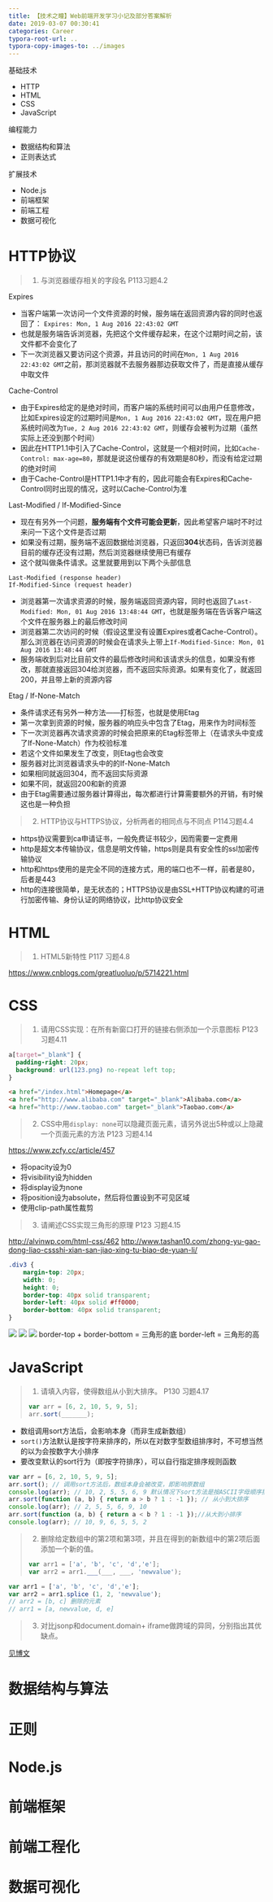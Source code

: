 ```yaml
---
title: 【技术之瞳】Web前端开发学习小记及部分答案解析
date: 2019-03-07 00:30:41
categories: Career
typora-root-url: ..
typora-copy-images-to: ../images
---
```




基础技术
- HTTP
- HTML
- CSS
- JavaScript

编程能力
- 数据结构和算法
- 正则表达式

扩展技术
- Node.js
- 前端框架
- 前端工程
- 数据可视化

# HTTP协议
> 1. 与浏览器缓存相关的字段名 P113习题4.2

Expires
- 当客户端第一次访问一个文件资源的时候，服务端在返回资源内容的同时也返回了：
`Expires: Mon, 1 Aug 2016 22:43:02 GMT`
- 也就是服务端告诉浏览器，先把这个文件缓存起来，在这个过期时间之前，该文件都不会变化了
- 下一次浏览器又要访问这个资源，并且访问的时间在`Mon, 1 Aug 2016 22:43:02 GMT`之前，那浏览器就不去服务器那边获取文件了，而是直接从缓存中取文件

Cache-Control
- 由于Expires给定的是绝对时间，而客户端的系统时间可以由用户任意修改，比如Expires设定的过期时间是`Mon, 1 Aug 2016 22:43:02 GMT`，现在用户把系统时间改为`Tue, 2 Aug 2016 22:43:02 GMT`，则缓存会被判为过期（虽然实际上还没到那个时间）
- 因此在HTTP1.1中引入了Cache-Control，这就是一个相对时间，比如`Cache-Control: max-age=80`，那就是说这份缓存的有效期是80秒，而没有给定过期的绝对时间
- 由于Cache-Control是HTTP1.1中才有的，因此可能会有Expires和Cache-Control同时出现的情况，这时以Cache-Control为准

Last-Modified / If-Modified-Since
- 现在有另外一个问题，**服务端有个文件可能会更新**，因此希望客户端时不时过来问一下这个文件是否过期
- 如果没有过期，服务端不返回数据给浏览器，只返回**304**状态码，告诉浏览器目前的缓存还没有过期，然后浏览器继续使用已有缓存
- 这个就叫做条件请求。这里就要用到以下两个头部信息
```
Last-Modified (response header)
If-Modified-Since (request header)
```
- 浏览器第一次请求资源的时候，服务端返回资源内容，同时也返回了`Last-Modified: Mon, 01 Aug 2016 13:48:44 GMT`，也就是服务端在告诉客户端这个文件在服务器上的最后修改时间
- 浏览器第二次访问的时候（假设这里没有设置Expires或者Cache-Control）。那么浏览器在访问资源的时候会在请求头上带上`If-Modified-Since: Mon, 01 Aug 2016 13:48:44 GMT`
- 服务端收到后对比目前文件的最后修改时间和该请求头的信息，如果没有修改，那就直接返回304给浏览器，而不返回实际资源。如果有变化了，就返回200，并且带上新的资源内容

Etag / If-None-Match
- 条件请求还有另外一种方法——打标签，也就是使用Etag
- 第一次拿到资源的时候，服务器的响应头中包含了Etag，用来作为时间标签
- 下一次浏览器再次请求资源的时候会把原来的Etag标签带上（在请求头中变成了If-None-Match）作为校验标准
- 若这个文件如果发生了改变，则Etag也会改变
- 服务器对比浏览器请求头中的的If-None-Match
- 如果相同就返回304，而不返回实际资源
- 如果不同，就返回200和新的资源
- 由于Etag需要通过服务器计算得出，每次都进行计算需要额外的开销，有时候这也是一种负担

> 2. HTTP协议与HTTPS协议，分析两者的相同点与不同点 P114习题4.4

- https协议需要到ca申请证书，一般免费证书较少，因而需要一定费用
- http是超文本传输协议，信息是明文传输，https则是具有安全性的ssl加密传输协议
- http和https使用的是完全不同的连接方式，用的端口也不一样，前者是80，后者是443
- http的连接很简单，是无状态的；HTTPS协议是由SSL+HTTP协议构建的可进行加密传输、身份认证的网络协议，比http协议安全

# HTML

> 1. HTML5新特性 P117 习题4.8

https://www.cnblogs.com/greatluoluo/p/5714221.html

# CSS

> 1. 请用CSS实现：在所有新窗口打开的链接右侧添加一个示意图标 P123 习题4.11

```css
a[target="_blank"] {
  padding-right: 20px;
  background: url(123.png) no-repeat left top;
}
```
```html
<a href="/index.html">Homepage</a>
<a href="http://www.alibaba.com" target="_blank">Alibaba.com</a>
<a href="http://www.taobao.com" target="_blank">Taobao.com</a>
```

> 2. CSS中用`display: none`可以隐藏页面元素，请另外说出5种或以上隐藏一个页面元素的方法 P123 习题4.14

https://www.zcfy.cc/article/457

- 将opacity设为0
- 将visibility设为hidden
- 将display设为none
- 将position设为absolute，然后将位置设到不可见区域
- 使用clip-path属性裁剪

> 3. 请阐述CSS实现三角形的原理 P123 习题4.15

http://alvinwp.com/html-css/462
http://www.tashan10.com/zhong-yu-gao-dong-liao-cssshi-xian-san-jiao-xing-tu-biao-de-yuan-li/
```css
.div3 {
	margin-top: 20px;
	width: 0;
	height: 0;
	border-top: 40px solid transparent;
	border-left: 40px solid #ff0000;
	border-bottom: 40px solid transparent;
}
```
![](/images/20190404013737885.png)
![](/images/20190404013749598.png)
![](/images/20190404013800508.png)
border-top + border-bottom = 三角形的底
border-left = 三角形的高
# JavaScript
> 1. 请填入内容，使得数组从小到大排序。 P130 习题4.17
> ```js
> var arr = [6, 2, 10, 5, 9, 5];
> arr.sort(_______);
> ```

- 数组调用sort方法后，会影响本身（而非生成新数组）
- `sort()`方法默认是按字符来排序的，所以在对数字型数组排序时，不可想当然的以为会按数字大小排序
- 要改变默认的sort行为（即按字符排序），可以自行指定排序规则函数
```js
var arr = [6, 2, 10, 5, 9, 5];
arr.sort(); // 调用sort方法后，数组本身会被改变，即影响原数组
console.log(arr); // 10, 2, 5, 5, 6, 9 默认情况下sort方法是按ASCII字母顺序排序的，而非我们认为是按数字大小排序
arr.sort(function (a, b) { return a > b ? 1 : -1 }); // 从小到大排序
console.log(arr); // 2, 5, 5, 6, 9, 10
arr.sort(function (a, b) { return a < b ? 1 : -1 });//从大到小排序
console.log(arr); // 10, 9, 6, 5, 5, 2
```
>  2. 删除给定数组中的第2项和第3项，并且在得到的新数组中的第2项后面添加一个新的值。
>  ```js
>  var arr1 = ['a', 'b', 'c', 'd','e'];
> var arr2 = arr1.___(___, ___, 'newvalue');
> ```

```js
var arr1 = ['a', 'b', 'c', 'd','e'];
var arr2 = arr1.splice (1, 2, 'newvalue');
// arr2 = [b, c] 删除的元素
// arr1 = [a, newvalue, d, e]
```

> 3. 对比jsonp和document.domain+ iframe做跨域的异同，分别指出其优缺点。

[见博文](https://blog.csdn.net/kxbk100/article/details/88356854)
# 数据结构与算法
# 正则
# Node.js
# 前端框架
# 前端工程化
# 数据可视化

